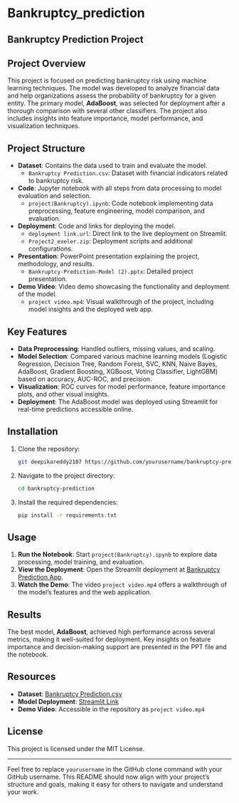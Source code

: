 # Bankruptcy_prediction

## Bankruptcy Prediction Project

## Project Overview
This project is focused on predicting bankruptcy risk using machine learning techniques. The model was developed to analyze financial data and help organizations assess the probability of bankruptcy for a given entity. The primary model, **AdaBoost**, was selected for deployment after a thorough comparison with several other classifiers. The project also includes insights into feature importance, model performance, and visualization techniques.

## Project Structure
- **Dataset**: Contains the data used to train and evaluate the model.
  - `Bankruptcy Prediction.csv`: Dataset with financial indicators related to bankruptcy risk.
- **Code**: Jupyter notebook with all steps from data processing to model evaluation and selection.
  - `project(Bankruptcy).ipynb`: Code notebook implementing data preprocessing, feature engineering, model comparison, and evaluation.
- **Deployment**: Code and links for deploying the model.
  - `deployment link.url`: Direct link to the live deployment on Streamlit.
  - `Project2_exeler.zip`: Deployment scripts and additional configurations.
- **Presentation**: PowerPoint presentation explaining the project, methodology, and results.
  - `Bankruptcy-Prediction-Model (2).pptx`: Detailed project presentation.
- **Demo Video**: Video demo showcasing the functionality and deployment of the model.
  - `project video.mp4`: Visual walkthrough of the project, including model insights and the deployed web app.

## Key Features
- **Data Preprocessing**: Handled outliers, missing values, and scaling.
- **Model Selection**: Compared various machine learning models (Logistic Regression, Decision Tree, Random Forest, SVC, KNN, Naive Bayes, AdaBoost, Gradient Boosting, XGBoost, Voting Classifier, LightGBM) based on accuracy, AUC-ROC, and precision.
- **Visualization**: ROC curves for model performance, feature importance plots, and other visual insights.
- **Deployment**: The AdaBoost model was deployed using Streamlit for real-time predictions accessible online.

## Installation
1. Clone the repository:
   ```bash
   git deepikareddy2107 https://github.com/yourusername/bankruptcy-prediction.git
   ```
2. Navigate to the project directory:
   ```bash
   cd bankruptcy-prediction
   ```
3. Install the required dependencies:
   ```bash
   pip install -r requirements.txt
   ```

## Usage
1. **Run the Notebook**: Start `project(Bankruptcy).ipynb` to explore data processing, model training, and evaluation.
2. **View the Deployment**: Open the Streamlit deployment at [Bankruptcy Prediction App](https://bankruptcyriskprediction-lvmajggzc3styhkpgai62h.streamlit.app/).
3. **Watch the Demo**: The video `project video.mp4` offers a walkthrough of the model’s features and the web application.

## Results
The best model, **AdaBoost**, achieved high performance across several metrics, making it well-suited for deployment. Key insights on feature importance and decision-making support are presented in the PPT file and the notebook.

## Resources
- **Dataset**: [Bankruptcy Prediction.csv](data/Bankruptcy%20Prediction.csv)
- **Model Deployment**: [Streamlit Link](https://bankruptcyriskprediction-lvmajggzc3styhkpgai62h.streamlit.app/)
- **Demo Video**: Accessible in the repository as `project video.mp4`

## License
This project is licensed under the MIT License.

---

Feel free to replace `yourusername` in the GitHub clone command with your GitHub username. This README should now align with your project’s structure and goals, making it easy for others to navigate and understand your work.
